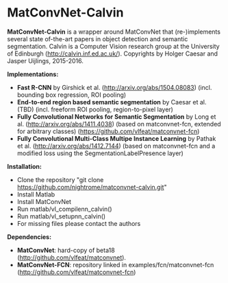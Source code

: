 # MatConvNet-Calvin

**MatConvNet-Calvin** is a wrapper around MatConvNet that (re-)implements
several state of-the-art papers in object detection and semantic segmentation.
Calvin is a Computer Vision research group at the University of Edinburgh (http://calvin.inf.ed.ac.uk/).
Copyrights by Holger Caesar and Jasper Uijlings, 2015-2016.

**Implementations:**
- **Fast R-CNN** by Girshick et al.
  (http://arxiv.org/abs/1504.08083)
  (incl. bounding box regression, ROI pooling)
- **End-to-end region based semantic segmentation** by Caesar et al.
  (TBD)
  (incl. freeform ROI pooling, region-to-pixel layer)
- **Fully Convolutional Networks for Semantic Segmentation** by Long et al.
  (http://arxiv.org/abs/1411.4038)
  (based on matconvnet-fcn, extended for arbitrary classes)
  (https://github.com/vlfeat/matconvnet-fcn)
- **Fully Convolutional Multi-Class Multipe Instance Learning** by Pathak et al.
  (http://arxiv.org/abs/1412.7144)
  (based on matconvnet-fcn and a modified loss using the SegmentationLabelPresence layer)

**Installation:**
- Clone the repository "git clone https://github.com/nightrome/matconvnet-calvin.git"
- Install Matlab
- Install MatConvNet
- Run matlab/vl_compilenn_calvin()
- Run matlab/vl_setupnn_calvin()
- For missing files please contact the authors

**Dependencies:**
- **MatConvNet**: hard-copy of beta18 (http://github.com/vlfeat/matconvnet).
- **MatConvNet-FCN**: repository linked in examples/fcn/matconvnet-fcn (http://github.com/vlfeat/matconvnet-fcn)

